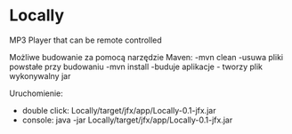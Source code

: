# Locally
MP3 Player that can be remote controlled

Możliwe budowanie za pomocą narzędzie Maven:
-mvn clean -usuwa pliki powstałe przy budowaniu
-mvn install -buduje aplikacje - tworzy plik wykonywalny jar

Uruchomienie:
- double click: Locally/target/jfx/app/Locally-0.1-jfx.jar
- console: java -jar Locally/target/jfx/app/Locally-0.1-jfx.jar
